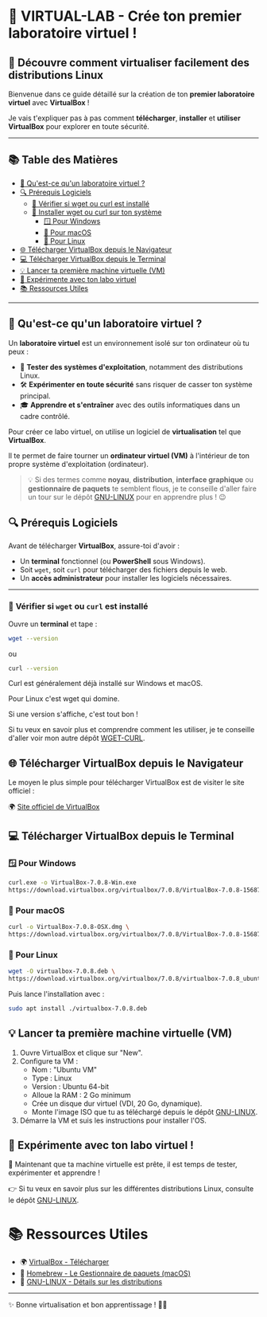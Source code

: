 # 🐧 **VIRTUAL-LAB - Crée ton premier laboratoire virtuel !**  

## 🔭 **Découvre comment virtualiser facilement des distributions Linux**  

Bienvenue dans ce guide détaillé sur la création de ton **premier laboratoire virtuel** avec **VirtualBox** !  

Je vais t'expliquer pas à pas comment **télécharger**, **installer** et **utiliser VirtualBox** pour explorer en toute sécurité. 

---

## 📚 **Table des Matières**

- [🧠 Qu'est-ce qu'un laboratoire virtuel ?](#-qu'est-ce-qu'un-laboratoire-virtuel-)
- [🔍 Prérequis Logiciels](#-prérequis-logiciels)
  - [🔧 Vérifier si wget ou curl est installé](#-vérifier-si-wget-ou-curl-est-installé)
  - [🚀 Installer wget ou curl sur ton système](#-installer-wget-ou-curl-sur-ton-système)
    - [🪟 Pour Windows](#-pour-windows)
    - [🍏 Pour macOS](#-pour-macos)
    - [🐧 Pour Linux](#-pour-linux)
- [🌐 Télécharger VirtualBox depuis le Navigateur](#-télécharger-virtualbox-depuis-le-navigateur)
- [💻 Télécharger VirtualBox depuis le Terminal](#-télécharger-virtualbox-depuis-le-terminal)
- [💡 Lancer ta première machine virtuelle (VM)](#-lancer-ta-première-machine-virtuelle-vm)
- [🧪 Expérimente avec ton labo virtuel](#-expérimente-avec-ton-labo-virtuel)
- [📚 Ressources Utiles](#-ressources-utiles)

---

## 🧠 **Qu'est-ce qu'un laboratoire virtuel ?**  

Un **laboratoire virtuel** est un environnement isolé sur ton ordinateur où tu peux :

- 🧪 **Tester des systèmes d'exploitation**, notamment des distributions Linux.  
- 🛠️ **Expérimenter en toute sécurité** sans risquer de casser ton système principal.  
- 🎓 **Apprendre et s'entraîner** avec des outils informatiques dans un cadre contrôlé.  

Pour créer ce labo virtuel, on utilise un logiciel de **virtualisation** tel que **VirtualBox**.  

Il te permet de faire tourner un **ordinateur virtuel (VM)** à l'intérieur de ton propre système d'exploitation (ordinateur).  

> 💡 Si des termes comme **noyau**, **distribution**, **interface graphique** ou **gestionnaire de paquets** te semblent flous, je te conseille d'aller faire un tour sur le dépôt [GNU-LINUX](https://github.com/ton-compte/GNU-LINUX) pour en apprendre plus ! 😉


## 🔍 **Prérequis Logiciels**

Avant de télécharger **VirtualBox**, assure-toi d'avoir :  

- Un **terminal** fonctionnel (ou **PowerShell** sous Windows).  
- Soit `wget`, soit `curl` pour télécharger des fichiers depuis le web.  
- Un **accès administrateur** pour installer les logiciels nécessaires.

---

### 🔧 **Vérifier si `wget` ou `curl` est installé**  

Ouvre un **terminal** et tape :  

```bash
wget --version
```
ou
```bash
curl --version
```
Curl est généralement déjà installé sur Windows et macOS. 

Pour Linux c'est wget qui domine.

Si une version s'affiche, c'est tout bon ! 

Si tu veux en savoir plus et comprendre comment les utiliser, je te conseille d'aller voir mon autre dépôt [WGET-CURL](https://github.com/ton-compte/WGET-CURL).



## 🌐 Télécharger VirtualBox depuis le Navigateur

Le moyen le plus simple pour télécharger VirtualBox est de visiter le site officiel :

🌍 [Site officiel de VirtualBox](https://www.virtualbox.org/wiki/Downloads)

## 💻 Télécharger VirtualBox depuis le Terminal

### 🪟 Pour Windows
```bash
curl.exe -o VirtualBox-7.0.8-Win.exe 
https://download.virtualbox.org/virtualbox/7.0.8/VirtualBox-7.0.8-156879-Win.exe
```
### 🍏 Pour macOS
```bash
curl -o VirtualBox-7.0.8-OSX.dmg \
https://download.virtualbox.org/virtualbox/7.0.8/VirtualBox-7.0.8-156879-OSX.dmg
```
### 🐧 Pour Linux
```bash
wget -O virtualbox-7.0.8.deb \
https://download.virtualbox.org/virtualbox/7.0.8/virtualbox-7.0.8_ubuntu_jammy_amd64.deb
```
Puis lance l'installation avec :
```bash
sudo apt install ./virtualbox-7.0.8.deb
```
## 💡 Lancer ta première machine virtuelle (VM)

1. Ouvre VirtualBox et clique sur "New".
2. Configure ta VM :
   - Nom : "Ubuntu VM"
   - Type : Linux
   - Version : Ubuntu 64-bit
   - Alloue la RAM : 2 Go minimum
   - Crée un disque dur virtuel (VDI, 20 Go, dynamique).
   - Monte l'image ISO que tu as téléchargé depuis le dépôt [GNU-LINUX](https://github.com/ton-compte/GNU-LINUX).
9. Démarre la VM et suis les instructions pour installer l'OS.

## 🧪 Expérimente avec ton labo virtuel !

🎲 Maintenant que ta machine virtuelle est prête, il est temps de tester, expérimenter et apprendre !

👉 Si tu veux en savoir plus sur les différentes distributions Linux, consulte le dépôt [GNU-LINUX](https://github.com/ton-compte/GNU-LINUX).

# 📚 Ressources Utiles

- 🌍 [VirtualBox - Télécharger](https://www.virtualbox.org/wiki/Downloads)  
- 🍺 [Homebrew - Le Gestionnaire de paquets (macOS)](https://brew.sh)  
- 📁 [GNU-LINUX - Détails sur les distributions](https://github.com/ton-compte/GNU-LINUX)  

___
✨ Bonne virtualisation et bon apprentissage ! 🚀😊
